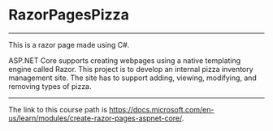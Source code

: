# RazorPagesPizza

---

This is a razor page made using C#.

ASP.NET Core supports creating webpages using a native templating engine called Razor.
This project is to develop an internal pizza inventory management site. The site has to support adding, viewing, modifying, and removing types of pizza.

---

The link to this course path is https://docs.microsoft.com/en-us/learn/modules/create-razor-pages-aspnet-core/.
